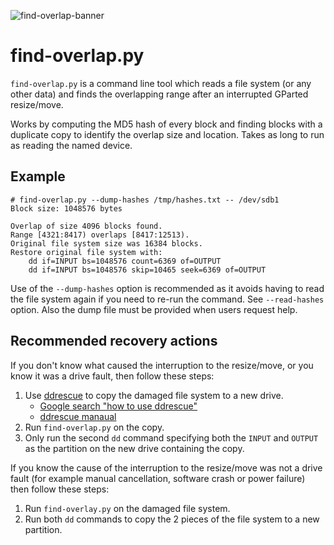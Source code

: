 ![find-overlap-banner](find-overlap-banner.png)


find-overlap.py
===============

`find-overlap.py` is a command line tool which reads a file system (or
any other data) and finds the overlapping range after an interrupted
GParted resize/move.

Works by computing the MD5 hash of every block and finding blocks with
a duplicate copy to identify the overlap size and location.  Takes as
long to run as reading the named device.


Example
-------

```
# find-overlap.py --dump-hashes /tmp/hashes.txt -- /dev/sdb1
Block size: 1048576 bytes

Overlap of size 4096 blocks found.
Range [4321:8417) overlaps [8417:12513).
Original file system size was 16384 blocks.
Restore original file system with:
    dd if=INPUT bs=1048576 count=6369 of=OUTPUT
    dd if=INPUT bs=1048576 skip=10465 seek=6369 of=OUTPUT
```

Use of the `--dump-hashes` option is recommended as it avoids having to
read the file system again if you need to re-run the command.  See
`--read-hashes` option.  Also the dump file must be provided when users
request help.


Recommended recovery actions
----------------------------

If you don't know what caused the interruption to the resize/move, or
you know it was a drive fault, then follow these steps:
1. Use [ddrescue](https://www.gnu.org/software/ddrescue/) to copy the
   damaged file system to a new drive.
   * [Google search "how to use ddrescue"](https://www.google.com/search?q=how%20to%20use%20ddrescue)
   * [ddrescue manaual](https://www.gnu.org/software/ddrescue/manual/ddrescue_manual.html)
2. Run `find-overlap.py` on the copy.
3. Only run the second `dd` command specifying both the `INPUT` and
   `OUTPUT` as the partition on the new drive containing the copy.

If you know the cause of the interruption to the resize/move was not a
drive fault (for example manual cancellation, software crash or power
failure) then follow these steps:
1. Run `find-overlay.py` on the damaged file system.
2. Run both `dd` commands to copy the 2 pieces of the file system to a
   new partition.
